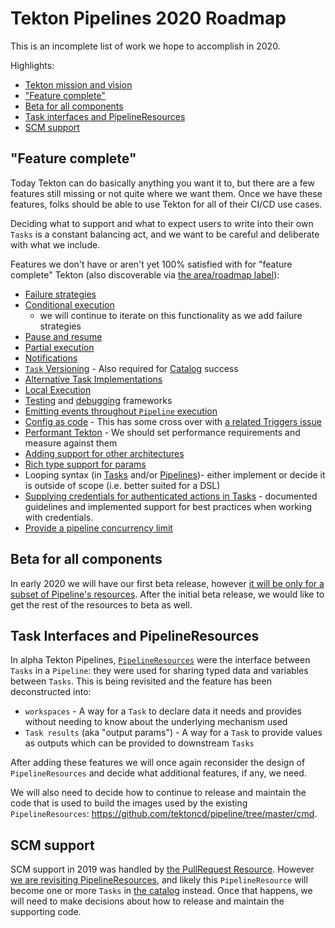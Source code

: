 # Tekton Pipelines 2020 Roadmap

This is an incomplete list of work we hope to accomplish in 2020.

Highlights:

- [Tekton mission and vision](https://github.com/tektoncd/community/blob/master/roadmap.md#mission-and-vision)
- ["Feature complete"](#feature-complete)
- [Beta for all components](#beta-for-all-components)
- [Task interfaces and PipelineResources](#task-interfaces-and-pipelineresources)
- [SCM support](#scm-support)

## "Feature complete"

Today Tekton can do basically anything you want it to, but there are a few features
still missing or not quite where we want them. Once we have these features, folks
should be able to use Tekton for all of their CI/CD use cases.

Deciding what to support and what to expect users to write into their own `Tasks`
is a constant balancing act, and we want to be careful and deliberate with what we
include.

Features we don't have or aren't yet 100% satisfied with for "feature complete"
Tekton (also discoverable via [the area/roadmap label](https://github.com/tektoncd/pipeline/labels/area%2Froadmap)):

- [Failure strategies](https://github.com/tektoncd/pipeline/issues/1684)
- [Conditional execution](https://github.com/tektoncd/pipeline/blob/master/docs/conditions.md)
  - we will continue to iterate on this functionality as we add failure strategies
- [Pause and resume](https://github.com/tektoncd/pipeline/issues/233)
- [Partial execution](https://github.com/tektoncd/pipeline/issues/50)
- [Notifications](https://github.com/tektoncd/pipeline/issues/1740)
- [`Task` Versioning](https://github.com/tektoncd/pipeline/issues/1839) - Also required
  for [Catalog](#catalog) success
- [Alternative Task Implementations](https://github.com/tektoncd/pipeline/issues/215)
- [Local Execution](https://github.com/tektoncd/pipeline/issues/235)
- [Testing](https://github.com/tektoncd/pipeline/issues/1289) and [debugging](https://github.com/tektoncd/pipeline/issues/2069) frameworks
- [Emitting events throughout `Pipeline`
  execution](https://github.com/tektoncd/pipeline/issues/2082)
- [Config as code](https://github.com/tektoncd/pipeline/issues/859) - This has some cross
  over with [a related Triggers issue](https://github.com/tektoncd/triggers/issues/189)
- [Performant Tekton](https://github.com/tektoncd/pipeline/issues/540) - We should set
  performance requirements and measure against them
- [Adding support for other architectures](https://github.com/tektoncd/pipeline/issues/856)
- [Rich type support for params](https://github.com/tektoncd/pipeline/issues/1393)
- Looping syntax (in [Tasks](https://github.com/tektoncd/pipeline/issues/2112) and/or [Pipelines](https://github.com/tektoncd/pipeline/issues/2050))- either implement or decide it is outside of scope (i.e. better suited for a DSL)
- [Supplying credentials for authenticated actions in Tasks](https://github.com/tektoncd/pipeline/issues/2343) - documented guidelines
  and implemented support for best practices when working with credentials.
- [Provide a pipeline concurrency limit](https://github.com/tektoncd/pipeline/issues/1305)

## Beta for all components

In early 2020 we will have our first beta release, however
[it will be only for a subset of Pipeline's resources](https://docs.google.com/document/d/1H8I2Rk4kLdQaR4mV0A71Qbk-1FxXFrmvisEAjLKT6H0/edit#heading=h.t0sc4hdrr5yq).
After the initial beta release, we would like to get the rest of the resources to beta
as well.

## Task Interfaces and PipelineResources

In alpha Tekton Pipelines, [`PipelineResources`](https://github.com/tektoncd/pipeline/issues/1673)
were the interface between `Tasks` in a `Pipeline`: they were used for sharing typed
data and variables between `Tasks`. This is being revisited and the feature has been
deconstructed into:

* `workspaces` - A way for a `Task` to declare data it needs and provides without
  needing to know about the underlying mechanism used
* `Task results` (aka "output params") - A way for a `Task` to provide values as outputs
  which can be provided to downstream `Tasks`

After adding these features we will once again reconsider the design of `PipelineResources`
and decide what additional features, if any, we need.

We will also need to decide how to continue to release and maintain the code that
is used to build the images used by the existing `PipelineResources`:
https://github.com/tektoncd/pipeline/tree/master/cmd.

## SCM support

SCM support in 2019 was handled by
[the PullRequest Resource](https://github.com/tektoncd/pipeline/blob/master/docs/resources.md#pull-request-resource).
However [we are revisiting PipelineResources](#task-interfaces-and-pipelineresources),
and likely this `PipelineResource` will become one or more `Tasks` in
[the catalog](https://github.com/tektoncd/catalog) instead. Once that happens,
we will need to make decisions about how to release and maintain the
supporting code.
